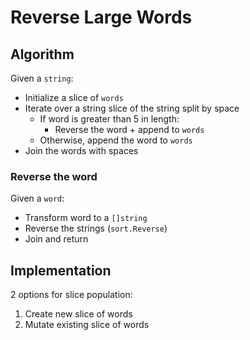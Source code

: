 # Reverse Large Words

## Algorithm

Given a `string`:
- Initialize a slice of `words`
- Iterate over a string slice of the string split by space
  - If word is greater than 5 in length:
    - Reverse the word + append to `words`
  - Otherwise, append the word to `words`
- Join the words with spaces

### Reverse the word

Given a `word`:
- Transform word to a `[]string`
- Reverse the strings (`sort.Reverse`)
- Join and return

## Implementation

2 options for slice population:
1. Create new slice of words
2. Mutate existing slice of words